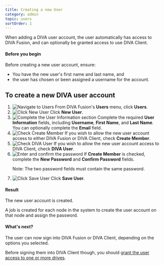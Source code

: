 ```yaml
---
title: Creating a new User
category: admin
topic: users
sortOrder: 1
---
```


When adding a DIVA user account, the user automatically has access to DIVA Fusion, and can optionally be granted access to use DIVA Client.

<div class="note note--default note--collapse">
	<h4 class="note__title"><i class="fa fa-hand-stop-o"></i> Before you begin</h4>
	<div class="note__body">
		<p>Before creating a new user account, ensure:</p>
		<ul>
			<li>You have the new user's first name and last name, and</li>
			<li>the user has chosen or been assigned a username for the account.</li>
		</ul>
	</div>
</div>

## To create a new DIVA user account

1. ![Navigate to Users](/images/v2/users/users-menu.png)
	From DIVA Fusion's **Users** menu, click **Users**.
2. ![Click New User](/images/v2/users/new-btn.png)
	Click **New User**.
3. ![Complete the User Information section](/images/v2/users/new-user-info.png)
	Complete the required **User Information** fields, including **Username**, **First Name**, and **Last Name**.
	You can optionally complete the **Email** field.
4. ![Check Create Member](/images/v2/users/new-create-member.png)
	If you wish to allow the new user account access to either DIVA Fusion or DIVA Client, check **Create Member**.
5. ![Check DIVA User](/images/v2/users/new-diva-user.png)
	If you wish to allow the new user account access to DIVA Client, check **DIVA User**.
6. ![Enter and confirm the password](/images/v2/users/new-password.png)
	If **Create Member** is checked, complete the **New Password** and **Confirm Password** fields.
	<p class="text-muted">Note: The two password fields must contain the same password.</p>
7. ![Click Save User](/images/v2/users/new-save-btn.png)
	Click **Save User**.

<div class="note note--success">
	<h4 class="note__title"><i class="fa fa-check-circle"></i> Result</i></h4>
	<p>The new user account is created.</p>
	<p>A job is created for each node in the system to create the user account on that node and assign the password.</p>
</div>

<div class="note note--info">
	<h4 class="note__title"><i class="fa fa-question-circle"></i> What's next?</h4>
	<p>The user can now sign into DIVA Fusion or DIVA Client, depending on the options you selected.</p>
	<p>Before signing them into DIVA Client though, you should <a href="/v2/articles/setting-a-users-access-to-drives.html">grant the user access to one or more drives</a>.</p>
</div>
